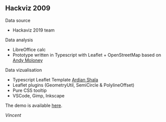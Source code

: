 **Hackviz 2009**
--


Data source 
- Hackaviz 2019 team

Data analysis
- LibreOffice calc
- Prototype written in Typescript with Leaflet + OpenStreetMap based on [Andy Moloney](http://asmaloney.com/2014/01/code/creating-an-interactive-map-with-leaflet-and-openstreetmap/)

Data vizualisation

- Typescript Leaflet Template [Ardian Shala](https://github.com/oardi/leaflet-typescript-template)
- Leaflet plugins (GeometryUtil, SemiCircle & PolylineOffset)
- Pure CSS tooltip
- VSCode, Gimp, Inkscape

The demo is available [here](https://vvivanloc.github.io/hackaviz/2019/).

*Vincent*
